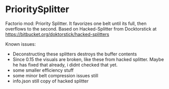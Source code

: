 # PrioritySplitter
Factorio mod: Priority Splitter. It favorizes one belt until its full, then overflows to the second. 
Based on Hacked-Splitter from Docktorstick at https://bitbucket.org/doktorstick/hacked-splitters

Known issues:
- Deconstructing these splitters destroys the buffer contents
- Since 0.15 the visuals are broken, like these from hacked splitter. Maybe he has fixed that already, i didnt checked that yet.
- some smaller efficiency stuff
- some minor belt compression issues still
- info.json still copy of hacked splitter